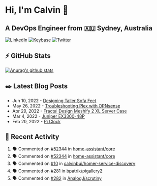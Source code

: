 # Hi, I'm Calvin 🍭
## A DevOps Engineer from 🇦🇺 Sydney, Australia</h3>

[![LinkedIn](https://img.shields.io/badge/-c–bui-0077B5?style=flat-square&labelColor=0077B5&logo=LinkedIn&logoColor=white)](https://www.linkedin.com/in/c-bui/)
[![Keybase](https://img.shields.io/badge/-calvinbui-ff6f21?style=flat-square&labelColor=ff6f21&logo=Keybase&logoColor=white)](https://keybase.io/calvinbui)
[![Twitter](https://img.shields.io/badge/-ASAPCalvin-1DA1F2?style=flat-square&labelColor=1DA1F2&logo=Twitter&logoColor=white)](https://twitter.com/ASAPCalvin)

<!-- https://github.com/rishavanand/github-profilinator -->
## ⚡ GitHub Stats
[![Anurag's github stats](https://github-readme-stats.vercel.app/api?username=calvinbui&count_private=true&hide_title=true)](https://github.com/anuraghazra/github-readme-stats)

<!-- https://github.com/gautamkrishnar/blog-post-workflow -->
## ✒️ Latest Blog Posts

<!-- BLOG-POST-LIST:START -->
- Jun 10, 2022 - [Designing Taller Sofa Feet](https://calvin.me/designing-taller-sofa-feet)
- May 26, 2022 - [Troubleshooting Plex with OPNsense](https://calvin.me/plex-with-dns-over-tls)
- Apr 29, 2022 - [Fractal Design Meshify 2 XL Server Case](https://calvin.me/fractal-design-meshify-2-xl-server-case)
- Mar 4, 2022 - [Juniper EX3300-48P](https://calvin.me/juniper-ex3300-48p)
- Feb 20, 2022 - [Pi Clock](https://calvin.me/pi-clock)

<!-- BLOG-POST-LIST:END -->

## 🏃‍ Recent Activity

<!--START_SECTION:activity-->
1. 🗣 Commented on [#52344](https://github.com/home-assistant/core/issues/52344) in [home-assistant/core](https://github.com/home-assistant/core)
2. 🗣 Commented on [#52344](https://github.com/home-assistant/core/issues/52344) in [home-assistant/core](https://github.com/home-assistant/core)
3. 🗣 Commented on [#10](https://github.com/calvinbui/homer-service-discovery/issues/10) in [calvinbui/homer-service-discovery](https://github.com/calvinbui/homer-service-discovery)
4. 🗣 Commented on [#281](https://github.com/bpatrik/pigallery2/issues/281) in [bpatrik/pigallery2](https://github.com/bpatrik/pigallery2)
5. 🗣 Commented on [#282](https://github.com/AnalogJ/scrutiny/issues/282) in [AnalogJ/scrutiny](https://github.com/AnalogJ/scrutiny)
<!--END_SECTION:activity-->
